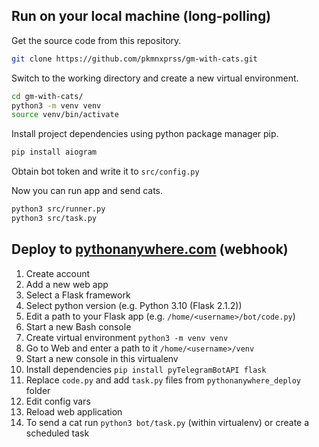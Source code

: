 ## Run on your local machine (long-polling)
Get the source code from this repository.
```bash 
git clone https://github.com/pkmnxprss/gm-with-cats.git
```
Switch to the working directory and create a new virtual environment.
```bash 
cd gm-with-cats/
python3 -m venv venv
source venv/bin/activate
```
Install project dependencies using python package manager pip.
```bash 
pip install aiogram
```
Obtain bot token and write it to `src/config.py`

Now you can run app and send cats.
```bash 
python3 src/runner.py 
python3 src/task.py 
```
## Deploy to [pythonanywhere.com](https://www.pythonanywhere.com) (webhook)
1. Create account
2. Add a new web app 
3. Select a Flask framework 
4. Select python version (e.g. Python 3.10 (Flask 2.1.2))
5. Edit a path to your Flask app (e.g. `/home/<username>/bot/code.py`)
6. Start a new Bash console
7. Create virtual environment `python3 -m venv venv `
8. Go to Web and enter a path to it `/home/<username>/venv`
9. Start a new console in this virtualenv
10. Install dependencies `pip install pyTelegramBotAPI flask`
11. Replace `code.py` and add `task.py` files from `pythonanywhere_deploy` folder
12. Edit config vars
13. Reload web application
14. To send a cat run `python3 bot/task.py` (within virtualenv) or create a scheduled task

